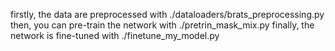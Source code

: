 firstly, the data are preprocessed with ./dataloaders/brats_preprocessing.py
then, you can pre-train the network with ./pretrin_mask_mix.py
finally, the network is fine-tuned with ./finetune_my_model.py
